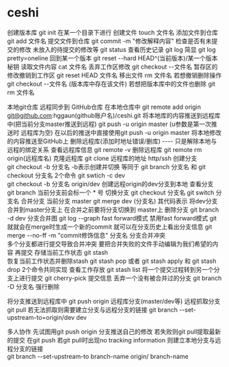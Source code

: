 # ceshi
创建版本库    git init 在某一个目录下进行
创建文件      touch 文件名
添加文件到仓库   git add 文件名
提交文件到仓库   git commit -m "修改解释内容"
检查是否有未提交的修改  未放入的待提交的修改等    git status
查看历史记录     git log   简显  git log pretty=oneline
回到某一个版本    git reset --hard HEAD^(当前版本)/某一个版本秘钥
读取文件内容     cat 文件名
丢弃工作区修改    git checkout --文件名
暂存区的修改撤销到工作区     git reset HEAD 文件名
移出文件          rm 文件名    若想撤销删除操作  git checkout --文件名   (版本库中存在该文件)  若想把版本库中的文件也删除   git rm 文件名

本地git仓库 远程同步到 GitHub仓库      在本地仓库中 git remote add origin git@github.com:hggaun(github账户名)/ceshi.git
将本地库的内容推送到远程库中(把当前分支master推送到远程)           git push -u origin master     (u参数是第一次推送时 远程库为空)  在以后的推送中直接使用git push -u origin master 将本地修改的内容推送至GitHub上
删除远程库(添加时地址错误/删库) ---- 只是解除本地与远程的绑定关系
    查看远程库信息         git remote -v
    删除远程库            git remote rm origin(远程库名)
克隆远程库
    git clone  远程库的地址  http/ssh
创建分支  
    git checkout -b 分支名      -b表示创建并切换  等同于 git branch 分支名 和 git checkout 分支名  2个命令             git swtich -c dev  
    git checkout -b 分支名 origin/dev    创建远程origin的dev分支到本地
查看分支    
    git branch   当前分支前会标一个 * 号
切换分支
    git checkout 分支名                     git switch 分支名 
合并分支
    当前分支  master
    git merge  dev (分支名)   其代码表示 将dev分支合并到master分支上   在合并之前要将分支切换到 master上
删除分支
    git branch -d dev
分支合并图
    git log --graph
fast forward模式
    禁用fast forward模式 git就就会在merge时生成一个新的commit 就可以在分支历史上看出分支信息
    git merge  --no-ff  -m "commit修饰信息" 分支名
分支合并冲突  
    多个分支都进行提交导致合并冲突   要把合并失败的文件手动编辑为我们希望的内容 再提交
存储当前工作状态
    git stash    
恢复当前工作状态并删除stash
    git stash pop     或者 git stash apply 和 git stash drop 2个命令共同实现
查看工作存放
    git stash list 
将一个提交过程转到另一个分支上进行提交
    git cherry-pick  提交信息
丢弃一个没有被合并过的分支
    git branch -D 分支名   强行删除
 
将分支推送到远程库中
    git push origin 远程库分支(master/dev等)
远程抓取分支
    git pull      若无法抓取则需要建立分支与远程分支的链接   git branch --set-upstream-to=origin/dev dev
    
多人协作
    先试图用git push origin 分支推送自己的修改  若失败则git pull提取最新的提交  在git push  若git pull时出现no tracking information 则建立本地分支与远程分支的链接  
    git branch --set-upstream-to branch-name origin/ branch-name
